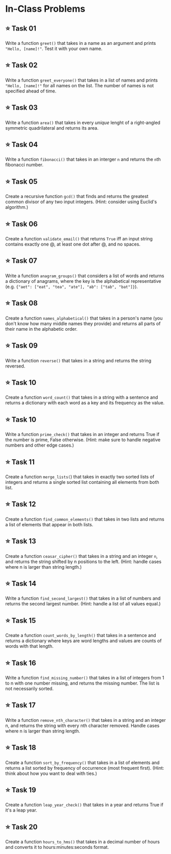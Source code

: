 # In-Class Problems

## ⭐ **Task 01**
Write a function `greet()` that takes in a name as an argument and prints `"Hello, [name]!"`. Test it with your own name.

## ⭐ **Task 02**
Write a function `greet_everyone()` that takes in a list of names and prints `"Hello, [name]!"` for all names on the list. The number of names is not specified ahead of time.

## ⭐ **Task 03**
Write a function `area()` that takes in every _unique_ lenght of a right-angled symmetric quadrilateral and returns its area.

## ⭐ **Task 04**
Write a function `fibonacci()` that takes in an interger `n` and returns the `n`th fibonacci number.

## ⭐ **Task 05**
Create a recursive function `gcd()` that finds and returns the greatest common divisor of any two input integers. (Hint: consider using Euclid's algorithm.)

## ⭐ **Task 06**
Create a function `validate_email()` that returns `True` iff an input string contains exactly one @, at least one dot after @, and no spaces. 

## ⭐ **Task 07**
Write a function `anagram_groups()` that considers a list of words and returns a dictionary of anagrams, where the key is the alphabetical representative (e.g. `{"aet": ["eat", "tea", "ate"], "ab": ["tab", "bat"]}`).

## ⭐ **Task 08**
Create a function `names_alphabetical()` that takes in a person's name (you don't know how many middle names they provide) and returns all parts of their name in the alphabetic order.

## ⭐ **Task 09**
Write a function `reverse()` that takes in a string and returns the string reversed.

## ⭐ **Task 10**
Create a function `word_count()` that takes in a string with a sentence and returns a dictionary with each word as a key and its frequency as the value.

## ⭐ **Task 10**
Write a function `prime_check()` that takes in an integer and returns True if the number is prime, False otherwise. (Hint: make sure to handle negative numbers and other edge cases.)

## ⭐ **Task 11**
Create a function `merge_lists(`) that takes in exactly two sorted lists of integers and returns a single sorted list containing all elements from both list.

## ⭐ **Task 12**
Create a function `find_common_elements()` that takes in two lists and returns a list of elements that appear in both lists.

## ⭐ **Task 13**
Create a function `ceasar_cipher()` that takes in a string and an integer `n`, and returns the string shifted by n positions to the left. (Hint: handle cases where n is larger than string length.)

## ⭐ **Task 14**
Write a function `find_second_largest()` that takes in a list of numbers and returns the second largest number. (Hint: handle a list of all values equal.)

## ⭐ **Task 15**
Create a function `count_words_by_length()` that takes in a sentence and returns a dictionary where keys are word lengths and values are counts of words with that length.

## ⭐ **Task 16**
Write a function `find_missing_number()` that takes in a list of integers from 1 to n with one number missing, and returns the missing number. The list is not necessarily sorted.

## ⭐ **Task 17**
Write a function `remove_nth_character()` that takes in a string and an integer n, and returns the string with every nth character removed. Handle cases where n is larger than string length.

## ⭐ **Task 18**
Create a function `sort_by_frequency()` that takes in a list of elements and returns a list sorted by frequency of occurrence (most frequent first). (Hint: think about how you want to deal with ties.)

## ⭐ **Task 19**
Create a function `leap_year_check()` that takes in a year and returns True if it's a leap year. 

## ⭐ **Task 20**
Create a function `hours_to_hms()` that takes in a decimal number of hours and converts it to hours:minutes:seconds format. 


